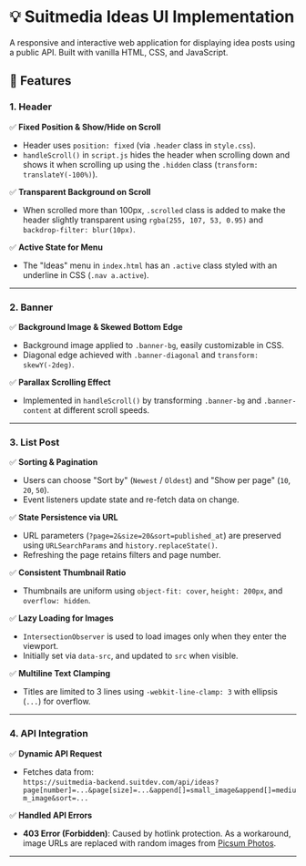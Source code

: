 # 💡 Suitmedia Ideas UI Implementation

A responsive and interactive web application for displaying idea posts using a public API. Built with vanilla HTML, CSS, and JavaScript.

## 📌 Features

### 1. Header
✅ **Fixed Position & Show/Hide on Scroll**  
- Header uses `position: fixed` (via `.header` class in `style.css`).  
- `handleScroll()` in `script.js` hides the header when scrolling down and shows it when scrolling up using the `.hidden` class (`transform: translateY(-100%)`).

✅ **Transparent Background on Scroll**  
- When scrolled more than 100px, `.scrolled` class is added to make the header slightly transparent using `rgba(255, 107, 53, 0.95)` and `backdrop-filter: blur(10px)`.

✅ **Active State for Menu**  
- The "Ideas" menu in `index.html` has an `.active` class styled with an underline in CSS (`.nav a.active`).

---

### 2. Banner
✅ **Background Image & Skewed Bottom Edge**  
- Background image applied to `.banner-bg`, easily customizable in CSS.  
- Diagonal edge achieved with `.banner-diagonal` and `transform: skewY(-2deg)`.

✅ **Parallax Scrolling Effect**  
- Implemented in `handleScroll()` by transforming `.banner-bg` and `.banner-content` at different scroll speeds.

---

### 3. List Post
✅ **Sorting & Pagination**  
- Users can choose "Sort by" (`Newest` / `Oldest`) and "Show per page" (`10`, `20`, `50`).  
- Event listeners update state and re-fetch data on change.

✅ **State Persistence via URL**  
- URL parameters (`?page=2&size=20&sort=published_at`) are preserved using `URLSearchParams` and `history.replaceState()`.  
- Refreshing the page retains filters and page number.

✅ **Consistent Thumbnail Ratio**  
- Thumbnails are uniform using `object-fit: cover`, `height: 200px`, and `overflow: hidden`.

✅ **Lazy Loading for Images**  
- `IntersectionObserver` is used to load images only when they enter the viewport.  
- Initially set via `data-src`, and updated to `src` when visible.

✅ **Multiline Text Clamping**  
- Titles are limited to 3 lines using `-webkit-line-clamp: 3` with ellipsis (`...`) for overflow.

---

### 4. API Integration
✅ **Dynamic API Request**  
- Fetches data from:  
  `https://suitmedia-backend.suitdev.com/api/ideas?page[number]=...&page[size]=...&append[]=small_image&append[]=medium_image&sort=...`

✅ **Handled API Errors**  
- **403 Error (Forbidden)**: Caused by hotlink protection. As a workaround, image URLs are replaced with random images from [Picsum Photos](https://picsum.photos).

---
